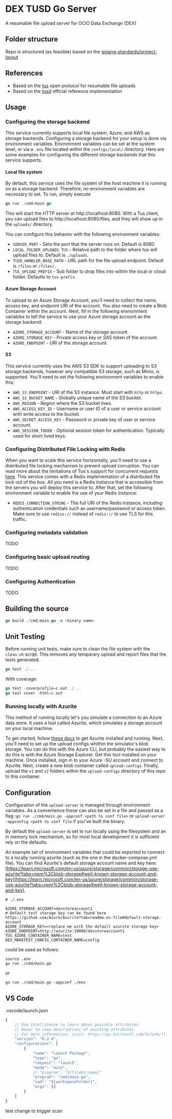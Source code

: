 # DEX TUSD Go Server 
A resumable file upload server for OCIO Data Exchange (DEX)

## Folder structure
Repo is structured (as feasible) based on the [golang-standards/project-layout](https://github.com/golang-standards/project-layout)

## References
- Based on the [tus](https://tus.io/) open protocol for resumable file uploads
- Based on the [tusd](https://github.com/tus/tusd) official reference implementation

## Usage

### Configuring the storage backend
This service currently supports local file system, Azure, and AWS as storage backends.  Configuring a storage backend
for your setup is done via environment variables.  Environment variables can be set at the system level, or via a `.env` file
located within the `configs/local/` directory.  Here are some examples for configuring the different storage backends
that this service supports.

#### Local file system
By default, this service uses the file system of the host machine it is running on as a storage backend.  Therefore, no
environment variables are necessary to set.  To run, simply execute
```go
go run ./cmd/main.go
```
This will start the HTTP server at http://localhost:8080.  With a Tus client, you can upload files to http://localhost:8080/files,
and they will show up in the `uploads/` directory.

You can configure this behavior with the following environment variables:
- `SERVER_PORT` - Sets the port that the server runs on.  Default is 8080.
- `LOCAL_FOLDER_UPLOADS_TUS` - Relative path to the folder where tus will upload files to.  Default is `./uploads`.
- `TUSD_HANDLER_BASE_PATH` - URL path for the file upload endpoint.  Default is `/files` or `/files/`.
- `TUS_UPLOAD_PREFIX` - Sub folder to drop files into within the local or cloud folder.  Defaults to `tus-prefix`.

#### Azure Storage Account
To upload to an Azure Storage Account, you'll need to collect the name, access key, and endpoint URI of the account.  You
also need to create a Blob Container within the account.  Next, fill in the following environment variables to tell the 
service to use your Azure storage account as the storage backend:
- `AZURE_STORAGE_ACCOUNT` - Name of the storage account.
- `AZURE_STORAGE_KEY` - Private access key or SAS token of the account.
- `AZURE_ENDPOINT` - URI of the storage account.

#### S3
This service currently uses the AWS S3 SDK to support uploading to S3 storage backends, however any compatible S3 storage, 
such as Minio, is supported.  You'll need to set the following environment variables to enable this:
- `AWS_S3_ENDPOINT` - URI of the S3 instance.  Must start with `http` or `https`.
- `AWS_S3_BUCKET_NAME` - Globally unique name of the S3 bucket.
- `AWS_REGION` - Region where the S3 bucket lives.
- `AWS_ACCESS_KEY_ID` - Username or user ID of a user or service account with write access to the bucket.
- `AWS_SECRET_ACCESS_KEY` - Password or private key of user or service account.
- `AWS_SESSION_TOKEN` - Optional session token for authentication.  Typically used for short lived keys.

### Configuring Distributed File Locking with Redis
When you want to scale this service horizontally, you'll need to use a distributed file locking mechanism to prevent
upload corruption.  You can read more about the limitations of Tus's support for concurrent requests [here](https://tus.github.io/tusd/advanced-topics/locks/).
This service comes with a Redis implementation of a distributed file lock out of the box.  All you need is a Redis instance
that is accessible from the servers you will deploy this service to.  After that, set the following environment variable
to enable the use of your Redis instance:
- `REDIS_CONNECTION_STRING` - The full URI of the Redis instance, including authentication credentials such as username/password or access token.  Make sure to use `rediss://` instead of `redis://` to use TLS for this traffic.

### Configuring metadata validation
TODO

### Configuring basic upload routing
TODO

### Configuring Authentication
TODO


## Building the source
```go
go build ./cmd/main.go -o <binary name>
```

## Unit Testing
Before running unit tests, make sure to clean the file system with the `clean.sh` script.  This removes any temparary upload and report files that the tests generated.

```go
go test ./...
```

With coverage:
```go
go test -coverprofile=c.out ./...
go tool cover -html=c.out
```

### Running locally with Azurite

This method of running locally let's you simulate a connection to an Azure data store.  It uses a tool called Azurite, which simulates a storage account on your local machine.

To get started, follow [these docs](https://learn.microsoft.com/en-us/azure/storage/common/storage-use-azurite?tabs=npm%2Cblob-storage) to get Azurite installed and running.  Next, you'll need to set up the upload configs whithin the simulator's blob storage.  You can do this with the Azure CLI, but probably the easiest way to do this is with the Azure Storage Explorer.  Get this tool installed on your machine.  Once installed, sign in to your Azure -SU account and connect to Azurite.  Next, create a new blob container called `upload-configs`.  Finally, upload the `v1` and `v2` folders within the `upload-configs` directory of this repo to this container.

## Configuration

Configuration of the `upload-server` is managed through environment variables. As a convenience these can also be set in a file
and passed as a flag :`go run ./cmd/main.go -appconf <path to conf file>` or `upload-server -appconfig <path to conf file` if you've built the binary.

By default the `upload-server` is set to run locally using the filesystem and an in memory lock mechanism, so for most local development it is sufficient rely on the defaults.

An example set of environment variables that could be exported to connect to a locally running azurite (such as the one in the docker-compose.yml file).  You can find Azurite's default storage account name and key here: [https://learn.microsoft.com/en-us/azure/storage/common/storage-use-azurite?tabs=npm%2Cblob-storage#well-known-storage-account-and-key](https://learn.microsoft.com/en-us/azure/storage/common/storage-use-azurite?tabs=npm%2Cblob-storage#well-known-storage-account-and-key).

```
# ./.env

AZURE_STORAGE_ACCOUNT=devstoreaccount1
# Default test storage key can be found here https://github.com/Azure/Azurite?tab=readme-ov-file#default-storage-account
AZURE_STORAGE_KEY=<replace me with the default azurite storage key>
AZURE_ENDPOINT=http://azurite:10000/devstoreaccount1
TUS_AZURE_CONTAINER_NAME=test
DEX_MANIFEST_CONFIG_CONTAINER_NAME=config
```

could be used as follows:
```
source .env
go run ./cmd/main.go
```

or
```
go run ./cmd/main.go -appconf ./env
```

## VS Code 
.vscode/launch.json
```js
{
    // Use IntelliSense to learn about possible attributes.
    // Hover to view descriptions of existing attributes.
    // For more information, visit: https://go.microsoft.com/fwlink/?linkid=830387
    "version": "0.2.0",
    "configurations": [
        {
            "name": "Launch Package",
            "type": "go",
            "request": "launch",
            "mode": "auto",
            // "program": "${fileDirname}"
            "program": "cmd/main.go",
            "cwd": "${workspaceFolder}",
            "args": []
        }
    ]
}
```

test change to trigger scan

